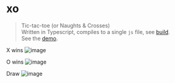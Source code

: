# xo
> Tic-tac-toe (or Naughts & Crosses) \
> Written in Typescript, compiles to a single `js` file, see [build](./build). \
> See the [demo](https://serbanghita.github.io/xo/).


X wins
![image](https://user-images.githubusercontent.com/1106849/132767943-a4cfc37a-6d5c-477a-b42f-213fe570ca0c.png)

O wins
![image](https://user-images.githubusercontent.com/1106849/132768051-9fd2d93a-d1a3-47be-97dd-546a7a0042f7.png)

Draw
![image](https://user-images.githubusercontent.com/1106849/132768124-d4758ab6-47af-4239-b1a7-10000cd825f5.png)


